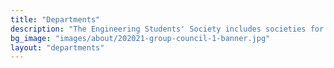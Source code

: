 ```yaml
---
title: "Departments"
description: "The Engineering Students' Society includes societies for each department"
bg_image: "images/about/202021-group-council-1-banner.jpg"
layout: "departments"
---
```

